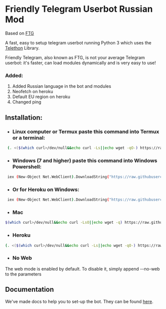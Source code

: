 # Friendly Telegram Userbot Russian Mod
Based on [FTG](https://gitlab.com/friendly-telegram)

A fast, easy to setup telegram userbot running Python 3 which uses the [Telethon](https://github.com/LonamiWebs/Telethon/) Library.

Friendly Telegram, also known as FTG, is not your average Telegram userbot: it's faster, can load modules dynamically and is very easy to use!

### Added:

1. Added Russian language in the bot and modules
2. Neofetch on heroku
3. Default EU region on heroku
4. Changed ping

## Installation:
* ### Linux computer or Termux paste this command into Termux or a terminal:
 ```sh 
  (. <($(which curl>/dev/null&&echo curl -Ls||echo wget -qO-) https://raw.githubusercontent.com/Jaxer159/friendly-telegram/master/install.sh))
  ```
* ### Windows (7 and higher) paste this command into Windows Powershell:
 ```sh
  iex (New-Object Net.WebClient).DownloadString("https://raw.githubusercontent.com/Jaxer159/friendly-telegram/master/install.ps1")
  ```
* ### Or for Heroku on Windows:
```sh
 iex (New-Object Net.WebClient).DownloadString("https://raw.githubusercontent.com/Jaxer159/friendly-telegram/master/install-heroku.ps1")
 ```
* ### Mac
```sh
$(which curl>/dev/null&&echo curl -LsO||echo wget -q) https://raw.githubusercontent.com/Jaxer159/friendly-telegram/master/install.sh&&(. install.sh --no-web);rm install.sh
```
* ### Heroku
```sh
(. <($(which curl>/dev/null&&echo curl -Ls||echo wget -qO-) https://raw.githubusercontent.com/Jaxer159/friendly-telegram/master/install.sh) --heroku)
```
* ### No Web
The web mode is enabled by default. To disable it, simply append --no-web to the parameters
## Documentation
We've made docs to help you to set-up the bot.
They can be found [here](https://friendly-telegram.gitlab.io).
